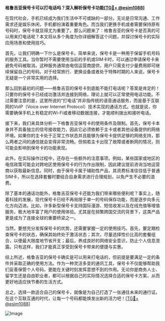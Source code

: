 **格鲁吉亚保号卡可以打电话吗？深入解析保号卡功能[[TG💪+ @esim1088](https://t.me/s/esim1088)]**

在现代社会，手机已经成为我们生活中不可或缺的一部分。无论是日常沟通、工作需求还是娱乐休闲，手机都扮演着重要角色。而当我们更换手机或者需要保持原有号码时，保号卡就显得尤为重要了。那么问题来了：格鲁吉亚的保号卡是否真的可以用来打电话呢？本文将从多个角度为你详细解答这个问题，并探讨保号卡的实际应用场景和使用技巧。

首先，让我们明确一下什么是保号卡。简单来说，保号卡是一种用于保留手机号码的服务工具。当你暂时不需要使用当前的手机或SIM卡时，可以通过申请保号卡来避免号码被取消。这种服务通常由电信运营商提供，用户只需支付少量费用即可继续保留自己的号码。对于经常旅行、更换设备或者处于特殊时期的人来说，保号卡无疑是一个非常实用的选择。

那么回到最初的问题——格鲁吉亚的保号卡到底能不能打电话呢？答案是肯定的！只要你的保号卡已经成功激活并连接到网络，理论上就可以正常使用电话功能。不过需要注意的是，这里所说的“打电话”并非指传统的语音通话服务，而是基于互联网的VoIP（Voice over Internet Protocol）技术实现的通话方式。也就是说，你需要确保手机上有稳定的Wi-Fi或者移动数据连接，才能顺利拨出和接听电话。

接下来，我们来具体分析一下格鲁吉亚保号卡的使用条件及限制。首先，保号卡本身并不具备独立的信号接收能力，因此它必须依赖于主卡或者其他设备提供的网络环境。如果你的主卡处于正常工作状态并且能够为保号卡提供足够的网络支持，那么两者之间的通信就会变得非常流畅。但倘若主卡出现了故障或者断网的情况，则可能会影响到保号卡的功能表现。

此外，在实际操作过程中，还存在一些额外的注意事项。例如，某些国家或地区的电信政策可能会对跨地区使用保号卡的行为作出限制，因此建议提前咨询当地运营商以获取最新信息。同时，由于保号卡属于辅助性产品，其资费标准往往低于普通SIM卡，所以在选择套餐时要结合自身需求进行合理规划，以免产生不必要的浪费。

除了基本的通话功能外，格鲁吉亚保号卡还能为我们带来哪些便利呢？事实上，随着科技的发展，现代保号卡已经不再局限于单一的号码保存功能，而是逐步向多元化方向迈进。比如，许多新型保号卡支持国际漫游、短信收发以及在线充值等增值服务，极大地丰富了用户的使用体验。尤其是在频繁跨国交流的背景下，这类产品更是成为了连接全球的重要桥梁之一。

当然，要想充分发挥保号卡的优势，还需要掌握一定的使用技巧。首先，要定期检查保号卡的状态，确保其始终处于激活状态；其次，尽量选择性价比高的套餐组合，以便最大限度地节省开支；最后，养成良好的网络安全意识，防止个人信息泄露。只有这样，我们才能真正享受到保号卡带来的便捷与实惠。

综上所述，格鲁吉亚的保号卡确实是可以用来打电话的，但前提是要满足一定的条件并采取正确的使用方法。作为一种灵活多变的通讯工具，保号卡不仅能够帮助我们妥善保管个人号码，更能在关键时刻发挥意想不到的作用。无论你是商务人士、留学生还是自由职业者，都可以根据自己的实际情况选择合适的保号卡方案，从而更好地适应快节奏的生活方式。

总之，选择一款适合自己的保号卡，就像是为自己打造了一张通往未来的通行证。在这个互联互通的时代，让每一个号码都能焕发出新的活力吧！[[TG💪+ @esim1088](https://t.me/s/esim1088)] 

![Image](https://i.postimg.cc/4NQfJmqS/Snipaste-2025-05-13-00-14-12.png)